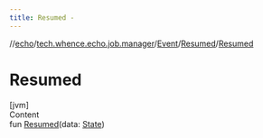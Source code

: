 ```yaml
---
title: Resumed -
---
```

//[echo](../../../index.md)/[tech.whence.echo.job.manager](../../index.md)/[Event](../index.md)/[Resumed](index.md)/[Resumed](-resumed.md)



# Resumed  
[jvm]  
Content  
fun [Resumed](-resumed.md)(data: [State](../../../tech.whence.echo.job.manager.state/-state/index.md))  



